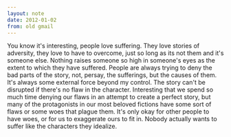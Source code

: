 ```yaml
---
layout: note
date: 2012-01-02
from: old gmail
---
```


You know it's interesting, people love suffering. They love stories of adversity, they love to have to overcome, just so long as its not them and it's someone else. Nothing raises someone so high in someone's eyes as the extent to which they have suffered. People are always trying to deny the bad parts of the story, not, persay, the sufferings, but the causes of them. It's always some external force beyond my control. The story can't be disrupted if there's no flaw in the character. Interesting that we spend so much time denying our flaws in an attempt to create a perfect story, but many of the protagonists in our most beloved fictions have some sort of flaws or some woes that plague them. It's only okay for other people to have woes, or for us to exaggerate ours to fit in. Nobody actually wants to suffer like the characters they idealize.
